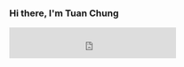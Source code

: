 ### Hi there, I'm Tuan Chung

<iframe src="https://open.spotify.com/follow/1/?uri=spotify:user:andriannp&size=detail&theme=light"
        width="300"
        height="56" 
        scrolling="no" 
        frameborder="0" 
        style="border:none; 
        overflow:hidden;" 
        allowtransparency="true">
 </iframe>
